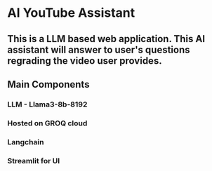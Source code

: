 # AI YouTube Assistant
## This is a LLM based web application. This AI assistant will answer to user's questions regrading the video user provides.
## Main Components
### LLM - Llama3-8b-8192
### Hosted on GROQ cloud 
### Langchain
### Streamlit for UI
